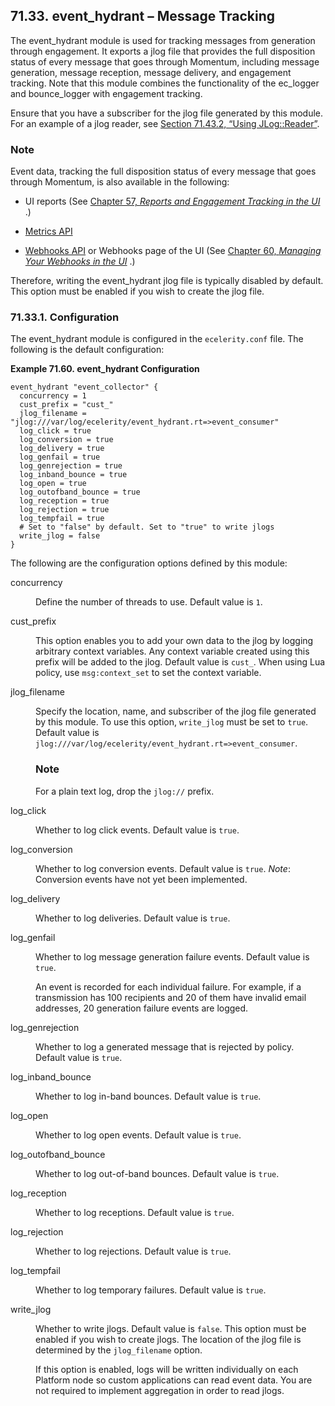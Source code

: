 ## 71.33. event_hydrant – Message Tracking

<a class="indexterm" name="idp21748032"></a>

The event_hydrant module is used for tracking messages from generation through engagement. It exports a jlog file that provides the full disposition status of every message that goes through Momentum, including message generation, message reception, message delivery, and engagement tracking. Note that this module combines the functionality of the ec_logger and bounce_logger with engagement tracking.

Ensure that you have a subscriber for the jlog file generated by this module. For an example of a jlog reader, see [Section 71.43.2, “Using JLog::Reader”](modules.jlog.php#modules.jlog.reader "71.43.2. Using JLog::Reader").

### Note

Event data, tracking the full disposition status of every message that goes through Momentum, is also available in the following:

*   UI reports (See [Chapter 57, *Reports and Engagement Tracking in the UI*](web-ui.reports.php "Chapter 57. Reports and Engagement Tracking in the UI") .)

*   [Metrics API](https://support.messagesystems.com/docs/web-rest/v1_index.html)

*   [Webhooks API](https://support.messagesystems.com/docs/web-rest/v1_index.html) or Webhooks page of the UI (See [Chapter 60, *Managing Your Webhooks in the UI*](web-ui.webhooks.php "Chapter 60. Managing Your Webhooks in the UI") .)

Therefore, writing the event_hydrant jlog file is typically disabled by default. This option must be enabled if you wish to create the jlog file.

### 71.33.1. Configuration

The event_hydrant module is configured in the `ecelerity.conf` file. The following is the default configuration:

<a name="modules.event_hydrant.configuration.example"></a>

**Example 71.60. event_hydrant Configuration**

```
event_hydrant "event_collector" {
  concurrency = 1
  cust_prefix = "cust_"
  jlog_filename = "jlog:///var/log/ecelerity/event_hydrant.rt=>event_consumer"
  log_click = true
  log_conversion = true
  log_delivery = true
  log_genfail = true
  log_genrejection = true
  log_inband_bounce = true
  log_open = true
  log_outofband_bounce = true
  log_reception = true
  log_rejection = true
  log_tempfail = true
  # Set to "false" by default. Set to "true" to write jlogs
  write_jlog = false
}
```

The following are the configuration options defined by this module:

<dl class="variablelist">

<dt>concurrency</dt>

<dd>

Define the number of threads to use. Default value is `1`.

</dd>

<dt>cust_prefix</dt>

<dd>

This option enables you to add your own data to the jlog by logging arbitrary context variables. Any context variable created using this prefix will be added to the jlog. Default value is `cust_`. When using Lua policy, use `msg:context_set` to set the context variable.

</dd>

<dt>jlog_filename</dt>

<dd>

Specify the location, name, and subscriber of the jlog file generated by this module. To use this option, `write_jlog` must be set to `true`. Default value is `jlog:///var/log/ecelerity/event_hydrant.rt=>event_consumer`.

### Note

For a plain text log, drop the `jlog://` prefix.

</dd>

<dt>log_click</dt>

<dd>

Whether to log click events. Default value is `true`.

</dd>

<dt>log_conversion</dt>

<dd>

Whether to log conversion events. Default value is `true`. *Note*: Conversion events have not yet been implemented.

</dd>

<dt>log_delivery</dt>

<dd>

Whether to log deliveries. Default value is `true`.

</dd>

<dt>log_genfail</dt>

<dd>

Whether to log message generation failure events. Default value is `true`.

An event is recorded for each individual failure. For example, if a transmission has 100 recipients and 20 of them have invalid email addresses, 20 generation failure events are logged.

</dd>

<dt>log_genrejection</dt>

<dd>

Whether to log a generated message that is rejected by policy. Default value is `true`.

</dd>

<dt>log_inband_bounce</dt>

<dd>

Whether to log in-band bounces. Default value is `true`.

</dd>

<dt>log_open</dt>

<dd>

Whether to log open events. Default value is `true`.

</dd>

<dt>log_outofband_bounce</dt>

<dd>

Whether to log out-of-band bounces. Default value is `true`.

</dd>

<dt>log_reception</dt>

<dd>

Whether to log receptions. Default value is `true`.

</dd>

<dt>log_rejection</dt>

<dd>

Whether to log rejections. Default value is `true`.

</dd>

<dt>log_tempfail</dt>

<dd>

Whether to log temporary failures. Default value is `true`.

</dd>

<dt>write_jlog</dt>

<dd>

Whether to write jlogs. Default value is `false`. This option must be enabled if you wish to create jlogs. The location of the jlog file is determined by the `jlog_filename` option.

If this option is enabled, logs will be written individually on each Platform node so custom applications can read event data. You are not required to implement aggregation in order to read jlogs.

</dd>

</dl>
